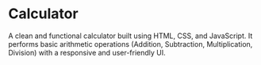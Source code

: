 # Calculator
A clean and functional calculator built using HTML, CSS, and JavaScript. It performs basic arithmetic operations (Addition, Subtraction, Multiplication, Division) with a responsive and user-friendly UI.
